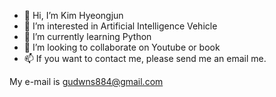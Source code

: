 - 👋 Hi, I’m Kim Hyeongjun
- 👀 I’m interested in Artificial Intelligence Vehicle
- 🌱 I’m currently learning Python
- 💞️ I’m looking to collaborate on Youtube or book
- 📫 If you want to contact me, please send me an email me.

My e-mail is gudwns884@gmail.com

<!---
gudwns6199/gudwns6199 is a ✨ special ✨ repository because its `README.md` (this file) appears on your GitHub profile.
You can click the Preview link to take a look at your changes.
--->
